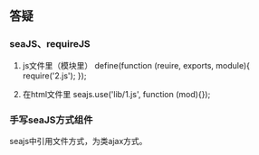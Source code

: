 ## 答疑

### seaJS、requireJS
1. js文件里（模块里）
  define(function (reuire, exports, module){
      require('2.js');
  });

2. 在html文件里
  seajs.use('lib/1.js', function (mod){});

### 手写seaJS方式组件
seajs中引用文件方式，为类ajax方式。

